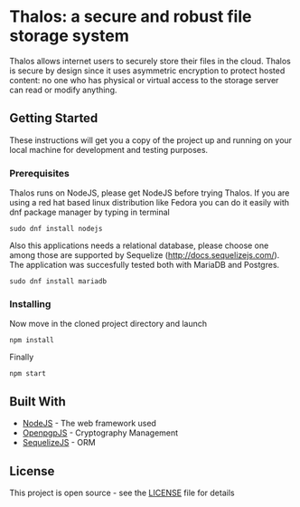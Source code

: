 # Thalos: a secure and robust file storage system

Thalos allows internet users to securely store their files in the cloud. Thalos is secure by design since it uses asymmetric encryption to protect hosted content: no one who has physical or virtual access to the storage server can read or modify anything.

## Getting Started

These instructions will get you a copy of the project up and running on your local machine for development and testing purposes. 

### Prerequisites

Thalos runs on NodeJS, please get NodeJS before trying Thalos. If you are using a red hat based linux distribution like Fedora you can do it easily with dnf package manager by typing in terminal

```
sudo dnf install nodejs
```

Also this applications needs a relational database, please choose one among those are supported by Sequelize (http://docs.sequelizejs.com/). The application was succesfully tested both with MariaDB and Postgres.

```
sudo dnf install mariadb

```
### Installing

Now move in the cloned project directory and launch

```
npm install
```

Finally

```
npm start
```



## Built With

* [NodeJS](https://nodejs.org/) - The web framework used
* [OpenpgpJS](https://openpgpjs.org/) - Cryptography Management
* [SequelizeJS](http://docs.sequelizejs.com/) - ORM

 


## License

This project is open source - see the [LICENSE](LICENSE) file for details


